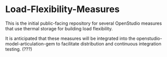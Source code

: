 # Load-Flexibility-Measures

This is the initial public-facing repository for several OpenStudio measures that use thermal storage for building load flexibility.

It is anticipated that these measures will be integrated into the openstudio-model-articulation-gem to facilitate distribution and continuous integration testing. (???)
